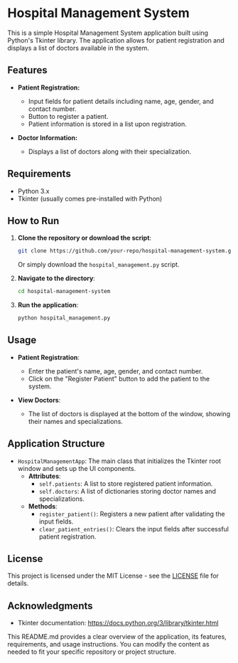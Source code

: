 # Hospital Management System

This is a simple Hospital Management System application built using Python's Tkinter library. The application allows for patient registration and displays a list of doctors available in the system.

## Features

- **Patient Registration:** 
  - Input fields for patient details including name, age, gender, and contact number.
  - Button to register a patient.
  - Patient information is stored in a list upon registration.

- **Doctor Information:**
  - Displays a list of doctors along with their specialization.

## Requirements

- Python 3.x
- Tkinter (usually comes pre-installed with Python)

## How to Run

1. **Clone the repository or download the script**:
    ```bash
    git clone https://github.com/your-repo/hospital-management-system.git
    ```
    Or simply download the `hospital_management.py` script.

2. **Navigate to the directory**:
    ```bash
    cd hospital-management-system
    ```

3. **Run the application**:
    ```bash
    python hospital_management.py
    ```

## Usage

- **Patient Registration**: 
  - Enter the patient's name, age, gender, and contact number.
  - Click on the "Register Patient" button to add the patient to the system.

- **View Doctors**:
  - The list of doctors is displayed at the bottom of the window, showing their names and specializations.

## Application Structure

- `HospitalManagementApp`: The main class that initializes the Tkinter root window and sets up the UI components.
  - **Attributes**:
    - `self.patients`: A list to store registered patient information.
    - `self.doctors`: A list of dictionaries storing doctor names and specializations.
  - **Methods**:
    - `register_patient()`: Registers a new patient after validating the input fields.
    - `clear_patient_entries()`: Clears the input fields after successful patient registration.

## License

This project is licensed under the MIT License - see the [LICENSE](LICENSE) file for details.

## Acknowledgments

- Tkinter documentation: https://docs.python.org/3/library/tkinter.html



This README.md provides a clear overview of the application, its features, requirements, and usage instructions. You can modify the content as needed to fit your specific repository or project structure.
